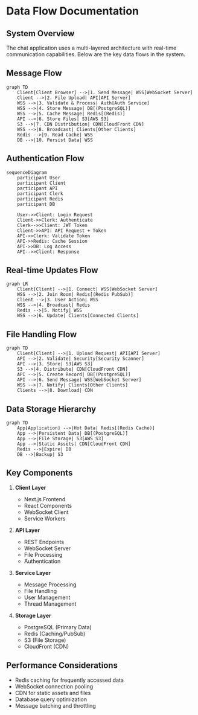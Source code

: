 # Data Flow Documentation

## System Overview

The chat application uses a multi-layered architecture with real-time communication capabilities. Below are the key data flows in the system.

## Message Flow

```mermaid
graph TD
    Client[Client Browser] -->|1. Send Message| WSS[WebSocket Server]
    Client -->|2. File Upload| API[API Server]
    WSS -->|3. Validate & Process| Auth[Auth Service]
    WSS -->|4. Store Message| DB[(PostgreSQL)]
    WSS -->|5. Cache Message| Redis[(Redis)]
    API -->|6. Store Files| S3[AWS S3]
    S3 -->|7. CDN Distribution| CDN[CloudFront CDN]
    WSS -->|8. Broadcast| Clients[Other Clients]
    Redis -->|9. Read Cache| WSS
    DB -->|10. Persist Data| WSS
```

## Authentication Flow

```mermaid
sequenceDiagram
    participant User
    participant Client
    participant API
    participant Clerk
    participant Redis
    participant DB

    User->>Client: Login Request
    Client->>Clerk: Authenticate
    Clerk-->>Client: JWT Token
    Client->>API: API Request + Token
    API->>Clerk: Validate Token
    API->>Redis: Cache Session
    API->>DB: Log Access
    API-->>Client: Response
```

## Real-time Updates Flow

```mermaid
graph LR
    Client[Client] -->|1. Connect| WSS[WebSocket Server]
    WSS -->|2. Join Room| Redis[(Redis PubSub)]
    Client -->|3. User Action| WSS
    WSS -->|4. Broadcast| Redis
    Redis -->|5. Notify| WSS
    WSS -->|6. Update| Clients[Connected Clients]
```

## File Handling Flow

```mermaid
graph TD
    Client[Client] -->|1. Upload Request| API[API Server]
    API -->|2. Validate| Security[Security Scanner]
    API -->|3. Store| S3[AWS S3]
    S3 -->|4. Distribute| CDN[CloudFront CDN]
    API -->|5. Create Record| DB[(PostgreSQL)]
    API -->|6. Send Message| WSS[WebSocket Server]
    WSS -->|7. Notify| Clients[Other Clients]
    Clients -->|8. Download| CDN
```

## Data Storage Hierarchy

```mermaid
graph TD
    App[Application] -->|Hot Data| Redis[(Redis Cache)]
    App -->|Persistent Data| DB[(PostgreSQL)]
    App -->|File Storage| S3[AWS S3]
    App -->|Static Assets| CDN[CloudFront CDN]
    Redis -->|Expire| DB
    DB -->|Backup| S3
```

## Key Components

1. **Client Layer**
   - Next.js Frontend
   - React Components
   - WebSocket Client
   - Service Workers

2. **API Layer**
   - REST Endpoints
   - WebSocket Server
   - File Processing
   - Authentication

3. **Service Layer**
   - Message Processing
   - File Handling
   - User Management
   - Thread Management

4. **Storage Layer**
   - PostgreSQL (Primary Data)
   - Redis (Caching/PubSub)
   - S3 (File Storage)
   - CloudFront (CDN)

## Performance Considerations

- Redis caching for frequently accessed data
- WebSocket connection pooling
- CDN for static assets and files
- Database query optimization
- Message batching and throttling 